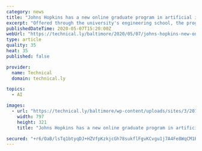 ```yaml
---
category: news
title: "Johns Hopkins has a new online graduate program in artificial intelligence"
excerpt: "Offered through the university's engineering school, the program is bringing new courses and instructors who are building and deploying AI."
publishedDateTime: 2020-05-07T15:20:00Z
webUrl: "https://technical.ly/baltimore/2020/05/07/johns-hopkins-new-online-graduate-program-artificial-intelligence/"
type: article
quality: 35
heat: 35
published: false

provider:
  name: Technical
  domain: technical.ly

topics:
  - AI

images:
  - url: "https://technical.ly/baltimore/wp-content/uploads/sites/3/2011/09/Johns-Hopkins-University.jpg"
    width: 797
    height: 321
    title: "Johns Hopkins has a new online graduate program in artificial intelligence"

secured: "+r6/OaB/lsTq1btyqDJ+HZVfpKzkjcGh78sukflFgvKCvgu1j7A4Fe8WqCM1Rx6M0qoq3G86WxCy2cbVC4Z8CGGUA1gdGAc0t9819kxMEmt43JcO/onYMb0nZzmV5ZZ6niDRXb3xiQZEA0vCBQXWVU8CExJ28hlmfPnX6JosQfovBYAtvqsBTCbH74/W3H+sLoYxMgbqoJwpzHS78dXDut2PqSKStCgPfdM4/m8+9Q9lM5jM/pc5RGTNC9VqjZdoJqzX2UJUKpkuBj6s7qKfG7CqdUjUOMZm5Q+1/LE15zbMBooDwc5U097VXp2d4fGwLe0VFjvRcOjOPhk2afqhB2lqsfz765f27ZwIFh2QDBSH2TLwr5EUBnsPq6cOn8dKgeBoMXueoe/D6GulbE1rpq0nSmpMXLoz/g4tD1bIbO+T4eIUJaXPFqS/1xoIwd28lNpf5ltdEQF4SdL7DLcmTasvJ2rYkdmVuznRr+D3J7Q=;ZqYCJ3iJH9RmxtybwoaOow=="
---
```


